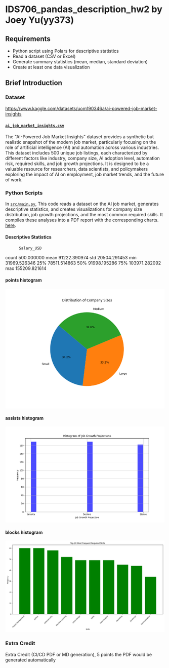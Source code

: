# IDS706_pandas_description_hw2 by Joey Yu(yy373)

## Requirements
* Python script using Polars for descriptive statistics
* Read a dataset (CSV or Excel)
* Generate summary statistics (mean, median, standard deviation)
* Create at least one data visualization

## Brief Introduction

### Dataset
https://www.kaggle.com/datasets/uom190346a/ai-powered-job-market-insights

#### [`ai_job_market_insights.csv`](ai_job_market_insights.csv)
The "AI-Powered Job Market Insights" dataset provides a synthetic but realistic snapshot of the modern job market, particularly focusing on the role of artificial intelligence (AI) and automation across various industries. This dataset includes 500 unique job listings, each characterized by different factors like industry, company size, AI adoption level, automation risk, required skills, and job growth projections. It is designed to be a valuable resource for researchers, data scientists, and policymakers exploring the impact of AI on employment, job market trends, and the future of work.

### Python Scripts

In [`src/main.py`](src/main.py), This code reads a dataset on the AI job market, generates descriptive statistics, and creates visualizations for company size distribution, job growth projections, and the most common required skills. It compiles these analyses into a PDF report with the corresponding charts. [here](AI-Powered_Job_Report.pdf).

#### Descriptive Statistics
          Salary_USD
count     500.000000
mean    91222.390974
std     20504.291453
min     31969.526346
25%     78511.514863
50%     91998.195286
75%    103971.282092
max    155209.821614


#### points histogram

![companysize_histogram.png](companysize_histogram.png)

#### assists histogram

![jobgrowth_histogram.png](jobgrowth_histogram.png)

#### blocks histogram

![requiredskill_histogram.png](requiredskill_histogram.png)

### Extra Credit

Extra Credit (CI/CD PDF or MD generation), 5 points
the PDF would be generated automatically